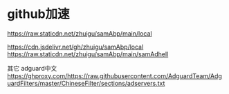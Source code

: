 # github加速

https://raw.staticdn.net/zhuigu/samAbp/main/local

https://cdn.jsdelivr.net/gh/zhuigu/samAbp/local
https://raw.staticdn.net/zhuigu/samAbp/main/samAdhell

其它
adguard中文
https://ghproxy.com/https://raw.githubusercontent.com/AdguardTeam/AdguardFilters/master/ChineseFilter/sections/adservers.txt
